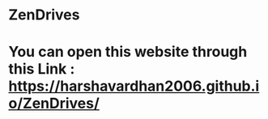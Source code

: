 # ZenDrives
# You can open this website through this Link : https://harshavardhan2006.github.io/ZenDrives/
